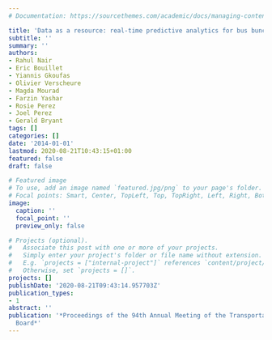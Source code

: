 ```yaml
---
# Documentation: https://sourcethemes.com/academic/docs/managing-content/

title: 'Data as a resource: real-time predictive analytics for bus bunching'
subtitle: ''
summary: ''
authors:
- Rahul Nair
- Eric Bouillet
- Yiannis Gkoufas
- Olivier Verscheure
- Magda Mourad
- Farzin Yashar
- Rosie Perez
- Joel Perez
- Gerald Bryant
tags: []
categories: []
date: '2014-01-01'
lastmod: 2020-08-21T10:43:15+01:00
featured: false
draft: false

# Featured image
# To use, add an image named `featured.jpg/png` to your page's folder.
# Focal points: Smart, Center, TopLeft, Top, TopRight, Left, Right, BottomLeft, Bottom, BottomRight.
image:
  caption: ''
  focal_point: ''
  preview_only: false

# Projects (optional).
#   Associate this post with one or more of your projects.
#   Simply enter your project's folder or file name without extension.
#   E.g. `projects = ["internal-project"]` references `content/project/deep-learning/index.md`.
#   Otherwise, set `projects = []`.
projects: []
publishDate: '2020-08-21T09:43:14.957703Z'
publication_types:
- 1
abstract: ''
publication: '*Proceedings of the 94th Annual Meeting of the Transportation Research
  Board*'
---
```

